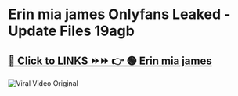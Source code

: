 
 # Erin mia james Onlyfans Leaked - Update Files 19agb

## <h2><a href="https://clipsfans.com/Erin_mia_james&ref=git">🔗 Click to LINKS ⏩⏩ 👉 🟢 Erin mia james </a></h2>

<a href="https://clipsfans.com/Erin_mia_james&ref=git" rel="nofollow" data-target="animated-image.originalLink"><img src="https://i.ibb.co.com/xMMVF88/686577567.gif" alt="Viral Video Original" style="max-width: 100%; display: inline-block;" data-target="animated-image.originalImage"></a>

